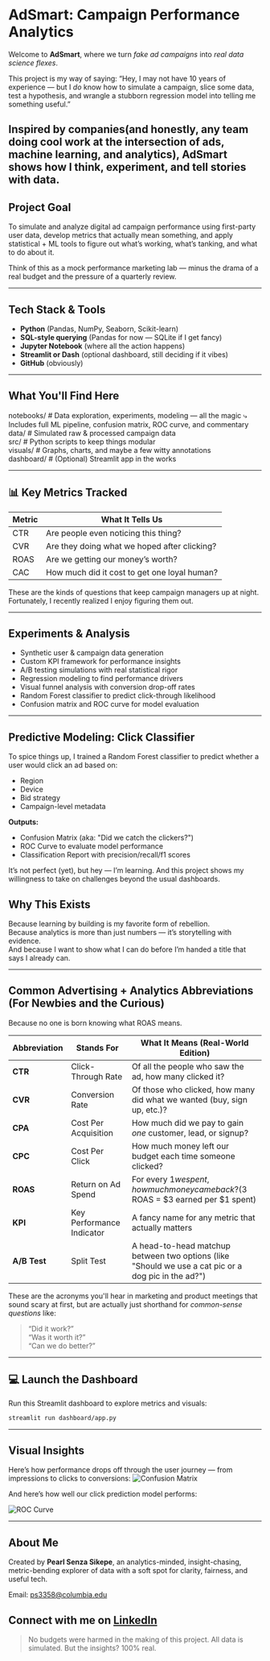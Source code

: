 # AdSmart: Campaign Performance Analytics 

Welcome to **AdSmart**, where we turn *fake ad campaigns* into *real data science flexes*.

This project is my way of saying: “Hey, I may not have 10 years of experience — but I *do* know how to simulate a campaign, slice some data, test a hypothesis, and wrangle a stubborn regression model into telling me something useful.”

Inspired by companies(and honestly, any team doing cool work at the intersection of **ads, machine learning, and analytics**), AdSmart shows how I think, experiment, and tell stories with data.
---

## Project Goal

To simulate and analyze digital ad campaign performance using first-party user data, develop metrics that actually mean something, and apply statistical + ML tools to figure out what’s working, what’s tanking, and what to do about it.

Think of this as a mock performance marketing lab — minus the drama of a real budget and the pressure of a quarterly review.

--- 

## Tech Stack & Tools

- **Python** (Pandas, NumPy, Seaborn, Scikit-learn)
- **SQL-style querying** (Pandas for now — SQLite if I get fancy)
- **Jupyter Notebook** (where all the action happens)
- **Streamlit or Dash** (optional dashboard, still deciding if it vibes)
- **GitHub** (obviously)

---

## What You'll Find Here

notebooks/         # Data exploration, experiments, modeling — all the magic
⤷ Includes full ML pipeline, confusion matrix, ROC curve, and commentary
data/              # Simulated raw & processed campaign data  
src/               # Python scripts to keep things modular  
visuals/           # Graphs, charts, and maybe a few witty annotations  
dashboard/         # (Optional) Streamlit app in the works

---

## 📊 Key Metrics Tracked

| Metric | What It Tells Us |
|--------|------------------|
| CTR    | Are people even noticing this thing? |
| CVR    | Are they doing what we hoped after clicking? |
| ROAS   | Are we getting our money’s worth? |
| CAC    | How much did it cost to get one loyal human? |

These are the kinds of questions that keep campaign managers up at night. Fortunately, I recently realized I enjoy figuring them out.

---

## Experiments & Analysis

- Synthetic user & campaign data generation
- Custom KPI framework for performance insights
- A/B testing simulations with real statistical rigor
- Regression modeling to find performance drivers
- Visual funnel analysis with conversion drop-off rates  
- Random Forest classifier to predict click-through likelihood  
- Confusion matrix and ROC curve for model evaluation  
---
## Predictive Modeling: Click Classifier
To spice things up, I trained a Random Forest classifier to predict whether a user would click an ad based on:

- Region  
- Device  
- Bid strategy  
- Campaign-level metadata  

**Outputs:**
- Confusion Matrix (aka: "Did we catch the clickers?")
- ROC Curve to evaluate model performance
- Classification Report with precision/recall/f1 scores

It’s not perfect (yet), but hey — I’m learning. And this project shows my willingness to take on challenges beyond the usual dashboards.

## Why This Exists

Because learning by building is my favorite form of rebellion.  
Because analytics is more than just numbers — it’s storytelling with evidence.  
And because I want to show what I can do before I’m handed a title that says I already can.

---
## Common Advertising + Analytics Abbreviations (For Newbies and the Curious)
Because no one is born knowing what ROAS means.

| Abbreviation | Stands For                    | What It Means (Real-World Edition) |
|-------------|--------------------------------|------------------------------------|
| **CTR**     | Click-Through Rate             | Of all the people who saw the ad, how many clicked it? |
| **CVR**     | Conversion Rate                | Of those who clicked, how many did what we wanted (buy, sign up, etc.)? |
| **CPA**     | Cost Per Acquisition           | How much did we pay to gain *one* customer, lead, or signup? |
| **CPC**     | Cost Per Click                 | How much money left our budget each time someone clicked? |
| **ROAS**    | Return on Ad Spend             | For every $1 we spent, how much money came back? ($3 ROAS = $3 earned per $1 spent) |
| **KPI**     | Key Performance Indicator      | A fancy name for any metric that actually matters |
| **A/B Test**| Split Test                     | A head-to-head matchup between two options (like "Should we use a cat pic or a dog pic in the ad?") |

These are the acronyms you'll hear in marketing and product meetings that sound scary at first, but are actually just shorthand for *common-sense questions* like:
> “Did it work?”  
> “Was it worth it?”  
> “Can we do better?”
---
## 💻 Launch the Dashboard

Run this Streamlit dashboard to explore metrics and visuals:

```bash
streamlit run dashboard/app.py
```
---

## Visual Insights

Here’s how performance drops off through the user journey — from impressions to clicks to conversions:
![Confusion Matrix](visuals/funnel_chart.png)

And here’s how well our click prediction model performs:

![ROC Curve](visuals/roc_curve.png)

---

## About Me

Created by **Pearl Senza Sikepe**, an analytics-minded, insight-chasing, metric-bending explorer of data with a soft spot for clarity, fairness, and useful tech.

Email: ps3358@columbia.edu

Connect with me on [LinkedIn](https://www.linkedin.com/in?pearl-s-041a1178)
---

> No budgets were harmed in the making of this project. All data is simulated. But the insights? 100% real.
